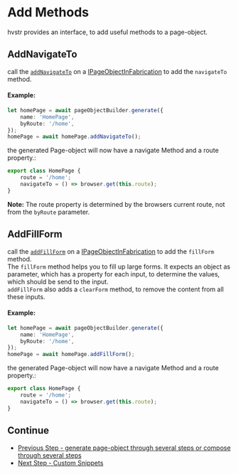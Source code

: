 # Add Methods
hvstr provides an interface, to add useful methods to a page-object.

## AddNavigateTo
call the
[```addNavigateTo```](../api/core/interfaces/ipageobjectinfabrication.html#addnavigateto)
on a
[IPageObjectInFabrication](../api/core/interfaces/ipageobjectinfabrication.html) to add the ```navigateTo``` method.

#### Example:
```ts
let homePage = await pageObjectBuilder.generate({
    name: 'HomePage',
    byRoute: '/home',
});
homePage = await homePage.addNavigateTo();
```

the generated Page-object will now have a navigate Method and a route property.:
```ts
export class HomePage {
    route = '/home';
    navigateTo = () => browser.get(this.route);
}
```

__Note:__ The route property is determined by the browsers current route, not from the ```byRoute``` parameter.

## AddFillForm
call the
[```addFillForm```](../api/core/interfaces/ipageobjectinfabrication.html#addfillform)
on a
[IPageObjectInFabrication](../api/core/interfaces/ipageobjectinfabrication.html) to add the ```fillForm``` method.  
The ```fillForm``` method helps you to fill up large forms. It expects an object as parameter, which has a property for each input, to determine the values, which should be send to the input.  
```addFillForm``` also adds a ```clearForm``` method, to remove the content from all these inputs.

#### Example:
```ts
let homePage = await pageObjectBuilder.generate({
    name: 'HomePage',
    byRoute: '/home',
});
homePage = await homePage.addFillForm();
```

the generated Page-object will now have a navigate Method and a route property.:
```ts
export class HomePage {
    route = '/home';
    navigateTo = () => browser.get(this.route);
}
```

## Continue
* [Previous Step - generate page-object through several steps or compose through several steps](./append.md)
* [Next Step - Custom Snippets](./custom-snipptes.md)
